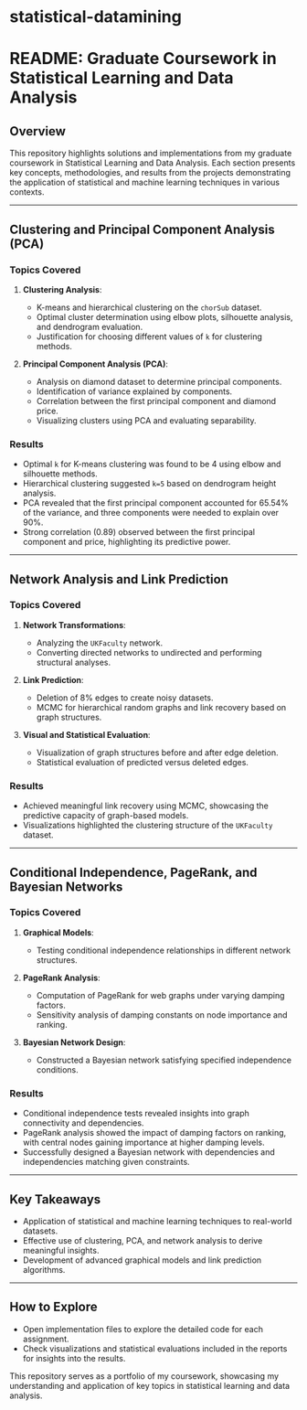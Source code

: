 # statistical-datamining
# README: Graduate Coursework in Statistical Learning and Data Analysis

## Overview
This repository highlights solutions and implementations from my graduate coursework in Statistical Learning and Data Analysis. Each section presents key concepts, methodologies, and results from the projects demonstrating the application of statistical and machine learning techniques in various contexts.

---

## Clustering and Principal Component Analysis (PCA)

### Topics Covered
1. **Clustering Analysis**:
   - K-means and hierarchical clustering on the `chorSub` dataset.
   - Optimal cluster determination using elbow plots, silhouette analysis, and dendrogram evaluation.
   - Justification for choosing different values of `k` for clustering methods.

2. **Principal Component Analysis (PCA)**:
   - Analysis on diamond dataset to determine principal components.
   - Identification of variance explained by components.
   - Correlation between the first principal component and diamond price.
   - Visualizing clusters using PCA and evaluating separability.

### Results
- Optimal `k` for K-means clustering was found to be 4 using elbow and silhouette methods.
- Hierarchical clustering suggested `k=5` based on dendrogram height analysis.
- PCA revealed that the first principal component accounted for 65.54% of the variance, and three components were needed to explain over 90%.
- Strong correlation (0.89) observed between the first principal component and price, highlighting its predictive power.

---

## Network Analysis and Link Prediction

### Topics Covered
1. **Network Transformations**:
   - Analyzing the `UKFaculty` network.
   - Converting directed networks to undirected and performing structural analyses.

2. **Link Prediction**:
   - Deletion of 8% edges to create noisy datasets.
   - MCMC for hierarchical random graphs and link recovery based on graph structures.

3. **Visual and Statistical Evaluation**:
   - Visualization of graph structures before and after edge deletion.
   - Statistical evaluation of predicted versus deleted edges.

### Results
- Achieved meaningful link recovery using MCMC, showcasing the predictive capacity of graph-based models.
- Visualizations highlighted the clustering structure of the `UKFaculty` dataset.

---

##  Conditional Independence, PageRank, and Bayesian Networks

### Topics Covered
1. **Graphical Models**:
   - Testing conditional independence relationships in different network structures.

2. **PageRank Analysis**:
   - Computation of PageRank for web graphs under varying damping factors.
   - Sensitivity analysis of damping constants on node importance and ranking.

3. **Bayesian Network Design**:
   - Constructed a Bayesian network satisfying specified independence conditions.

### Results
- Conditional independence tests revealed insights into graph connectivity and dependencies.
- PageRank analysis showed the impact of damping factors on ranking, with central nodes gaining importance at higher damping levels.
- Successfully designed a Bayesian network with dependencies and independencies matching given constraints.

---

## Key Takeaways
- Application of statistical and machine learning techniques to real-world datasets.
- Effective use of clustering, PCA, and network analysis to derive meaningful insights.
- Development of advanced graphical models and link prediction algorithms.

---

## How to Explore
- Open implementation files to explore the detailed code for each assignment.
- Check visualizations and statistical evaluations included in the reports for insights into the results.

This repository serves as a portfolio of my coursework, showcasing my understanding and application of key topics in statistical learning and data analysis.

